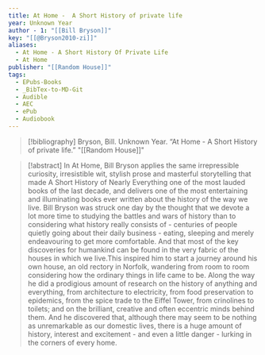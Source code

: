 ```yaml
---
title: At Home -  A Short History of private life
year: Unknown Year
author - 1: "[[Bill Bryson]]"
key: "[[@Bryson2010-zi]]"
aliases:
  - At Home - A Short History Of Private Life
  - At Home
publisher: "[[Random House]]"
tags:
  - EPubs-Books
  - _BibTex-to-MD-Git
  - Audible
  - AEC
  - ePub
  - Audiobook
---
```


> [!bibliography]
> Bryson, Bill. Unknown Year. “At Home -  A Short History of private life.” "[[Random House]]"

> [!abstract]
> In At Home, Bill Bryson applies the same irrepressible curiosity, irresistible wit, stylish prose and masterful storytelling that made A Short History of Nearly Everything one of the most lauded books of the last decade, and delivers one of the most entertaining and illuminating books ever written about the history of the way we live. Bill Bryson was struck one day by the thought that we devote a lot more time to studying the battles and wars of history than to considering what history really consists of -  centuries of people quietly going about their daily business - eating, sleeping and merely endeavouring to get more comfortable. And that most of the key discoveries for humankind can be found in the very fabric of the houses in which we live.This inspired him to start a journey around his own house, an old rectory in Norfolk, wandering from room to room considering how the ordinary things in life came to be. Along the way he did a prodigious amount of research on the history of anything and everything, from architecture to electricity, from food preservation to epidemics, from the spice trade to the Eiffel Tower, from crinolines to toilets; and on the brilliant, creative and often eccentric minds behind them. And he discovered that, although there may seem to be nothing as unremarkable as our domestic lives, there is a huge amount of history, interest and excitement - and even a little danger - lurking in the corners of every home.
